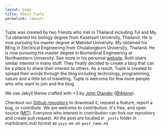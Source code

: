 ```yaml
---
layout: page
title: About Tuple
permalink: /about/
---
```


Tuple was created by two friends who met in Thailand including Tul and My. Tul obtained his biology degree from Kasetsart University, Thailand. He is now pursuing his master degree at Mahidol University. My obtained his BEng in Electrical Engineering from Chulalongkorn University, Thailand. He is now pursuing his master degree in Biomedical Engineering at Northwestern University. See more in his personal [website](http://titipata.github.io/). Both share similar interest in many stuff. They finally decided to create a blog that can be a place to share their interest to others. As a result, Tuple is created to spread their words through the blog including technology,  programming, nature and a little bit of travelling. Tuple is welcome for few more people who who want to join and the blog.

We use Jekyll theme crafted with <3 by [John Otander](http://johnotander.com)
([@4lpine](https://twitter.com/4lpine)).

Checkout our [Github repository](https://github.com/tulakan/tuple.github.io) to download it,
request a feature, report a bug, or contribute. We are welcome to contribution. It's free, and open source
([MIT](http://opensource.org/licenses/MIT)). Everyone who interest in contribution can fork our repository and create pull request. All the post are located in `_posts` folder in markdown(.md) format as `yyyy-mm-dd-post_name.md`
